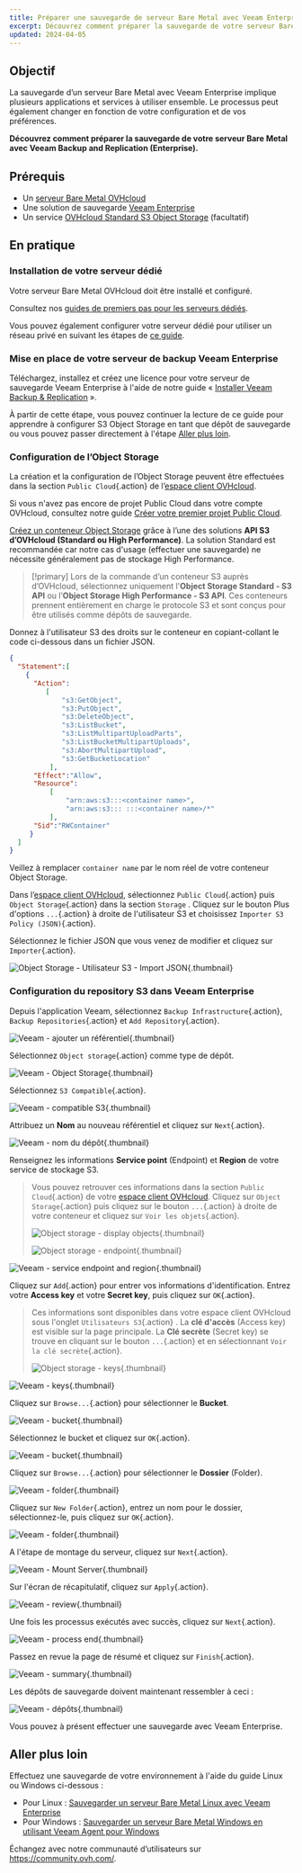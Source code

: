```yaml
---
title: Préparer une sauvegarde de serveur Bare Metal avec Veeam Enterprise
excerpt: Découvrez comment préparer la sauvegarde de votre serveur Bare Metal à l'aide de Veeam Backup and Replication (Enterprise)
updated: 2024-04-05
---
```


## Objectif

La sauvegarde d’un serveur Bare Metal avec Veeam Enterprise implique plusieurs applications et services à utiliser ensemble. Le processus peut également changer en fonction de votre configuration et de vos préférences.

**Découvrez comment préparer la sauvegarde de votre serveur Bare Metal avec Veeam Backup and Replication (Enterprise).**

## Prérequis

- Un [serveur Bare Metal OVHcloud](https://www.ovhcloud.com/fr-ca/bare-metal/)
- Une solution de sauvegarde [Veeam Enterprise](https://www.ovhcloud.com/fr-ca/storage-solutions/veeam-enterprise/)
- Un service [OVHcloud Standard S3 Object Storage](https://www.ovhcloud.com/fr-ca/public-cloud/object-storage/) (facultatif)

## En pratique

### Installation de votre serveur dédié

Votre serveur Bare Metal OVHcloud doit être installé et configuré.

Consultez nos [guides de premiers pas pour les serveurs dédiés](bare-metal-cloud-dedicated-servers-getting-started1.).

Vous pouvez également configurer votre serveur dédié pour utiliser un réseau privé en suivant les étapes de [ce guide](vrack_configuring_on_dedicated_server1.).

### Mise en place de votre serveur de backup Veeam Enterprise

Téléchargez, installez et créez une licence pour votre serveur de sauvegarde Veeam Enterprise à l'aide de notre guide « [Installer Veeam Backup & Replication](veeam_veeam_backup_replication1.) ».

À partir de cette étape, vous pouvez continuer la lecture de ce guide pour apprendre à configurer S3 Object Storage en tant que dépôt de sauvegarde ou vous pouvez passer directement à l'étape [Aller plus loin](veeam-enterprise-server-backup-preparation_#gofurther.).

### Configuration de l’Object Storage

La création et la configuration de l’Object Storage peuvent être effectuées dans la section `Public Cloud`{.action} de l’[espace client OVHcloud](https://ca.ovh.com/auth/?action=gotomanager&from=https://www.ovh.com/ca/fr/&ovhSubsidiary=qc).

Si vous n'avez pas encore de projet Public Cloud dans votre compte OVHcloud, consultez notre guide [Créer votre premier projet Public Cloud](create_a_public_cloud_project1.).

[Créez un conteneur Object Storage](s3_create_bucket1.) grâce à l’une des solutions **API S3 d’OVHcloud (Standard ou High Performance)**. La solution Standard est recommandée car notre cas d'usage (effectuer une sauvegarde) ne nécessite généralement pas de stockage High Performance.

> [!primary]
> Lors de la commande d’un conteneur S3 auprès d’OVHcloud, sélectionnez uniquement l'**Object Storage Standard - S3 API** ou l’**Object Storage High Performance - S3 API**. Ces conteneurs prennent entièrement en charge le protocole S3 et sont conçus pour être utilisés comme dépôts de sauvegarde.

Donnez à l'utilisateur S3 des droits sur le conteneur en copiant-collant le code ci-dessous dans un fichier JSON.

```json
{
  "Statement":[
    {
      "Action":
         [
             "s3:GetObject",
             "s3:PutObject",
             "s3:DeleteObject",
             "s3:ListBucket",
             "s3:ListMultipartUploadParts",
             "s3:ListBucketMultipartUploads",
             "s3:AbortMultipartUpload",
             "s3:GetBucketLocation"
          ],
      "Effect":"Allow",
      "Resource":
          [
              "arn:aws:s3:::<container name>",
              "arn:aws:s3::: :::<container name>/*"
          ],
      "Sid":"RWContainer"
     }
  ]
}
```

Veillez à remplacer `container name` par le nom réel de votre conteneur Object Storage.

Dans l’[espace client OVHcloud](https://ca.ovh.com/auth/?action=gotomanager&from=https://www.ovh.com/ca/fr/&ovhSubsidiary=qc), sélectionnez `Public Cloud`{.action} puis `Object Storage`{.action} dans la section `Storage` . Cliquez sur le bouton Plus d'options `...`{.action} à droite de l'utilisateur S3 et choisissez `Importer S3 Policy (JSON)`{.action}.

Sélectionnez le fichier JSON que vous venez de modifier et cliquez sur `Importer`{.action}.

![Object Storage - Utilisateur S3 - Import JSON](backup-preparation-01.png){.thumbnail}

### Configuration du repository S3 dans Veeam Enterprise

Depuis l'application Veeam, sélectionnez `Backup Infrastructure`{.action}, `Backup Repositories`{.action} et `Add Repository`{.action}.

![Veeam - ajouter un référentiel](backup-preparation-02.png){.thumbnail}

Sélectionnez `Object storage`{.action} comme type de dépôt.

![Veeam - Object Storage](backup-preparation-03.png){.thumbnail}

Sélectionnez `S3 Compatible`{.action}.

![Veeam - compatible S3](backup-preparation-04.png){.thumbnail}

Attribuez un **Nom** au nouveau référentiel et cliquez sur `Next`{.action}.

![Veeam - nom du dépôt](backup-preparation-05.png){.thumbnail}

Renseignez les informations **Service point** (Endpoint) et **Region** de votre service de stockage S3.

> Vous pouvez retrouver ces informations dans la section `Public Cloud`{.action} de votre [espace client OVHcloud](https://ca.ovh.com/auth/?action=gotomanager&from=https://www.ovh.com/ca/fr/&ovhSubsidiary=qc).
> Cliquez sur `Object Storage`{.action} puis cliquez sur le bouton `...`{.action} à droite de votre conteneur et cliquez sur `Voir les objets`{.action}.
>
> ![Object storage - display objects](backup-preparation-06.png){.thumbnail}
>
> ![Object storage - endpoint](backup-preparation-07.png){.thumbnail}

![Veeam - service endpoint and region](backup-preparation-08.png){.thumbnail}

Cliquez sur `Add`{.action} pour entrer vos informations d'identification. Entrez votre **Access key** et votre **Secret key**, puis cliquez sur `OK`{.action}.

> Ces informations sont disponibles dans votre espace client OVHcloud sous l'onglet `Utilisateurs S3`{.action} . La **clé d'accès** (Access key) est visible sur la page principale. 
> La **Clé secrète** (Secret key) se trouve en cliquant sur le bouton `...`{.action} et en sélectionnant `Voir la clé secrète`{.action}. 
>
> ![Object storage - keys](backup-preparation-09.png){.thumbnail}

![Veeam - keys](backup-preparation-10.png){.thumbnail}

Cliquez sur `Browse...`{.action} pour sélectionner le **Bucket**.

![Veeam - bucket](backup-preparation-11.png){.thumbnail}

Sélectionnez le bucket et cliquez sur `OK`{.action}.

![Veeam - bucket](backup-preparation-12.png){.thumbnail}

Cliquez sur `Browse...`{.action} pour sélectionner le **Dossier** (Folder).

![Veeam - folder](backup-preparation-13.png){.thumbnail}

Cliquez sur `New Folder`{.action}, entrez un nom pour le dossier, sélectionnez-le, puis cliquez sur `OK`{.action}.

![Veeam - folder](backup-preparation-14.png){.thumbnail}

A l'étape de montage du serveur, cliquez sur `Next`{.action}.

![Veeam - Mount Server](backup-preparation-15.png){.thumbnail}

Sur l'écran de récapitulatif, cliquez sur `Apply`{.action}.

![Veeam - review](backup-preparation-16.png){.thumbnail}

Une fois les processus exécutés avec succès, cliquez sur `Next`{.action}.

![Veeam - process end](backup-preparation-17.png){.thumbnail}

Passez en revue la page de résumé et cliquez sur `Finish`{.action}.

![Veeam - summary](backup-preparation-18.png){.thumbnail}

Les dépôts de sauvegarde doivent maintenant ressembler à ceci :

![Veeam - dépôts](backup-preparation-19.png){.thumbnail}

Vous pouvez à présent effectuer une sauvegarde avec Veeam Enterprise.

## Aller plus loin <a name="gofurther"></a>

Effectuez une sauvegarde de votre environnement à l'aide du guide Linux ou Windows ci-dessous :

- Pour Linux : [Sauvegarder un serveur Bare Metal Linux avec Veeam Enterprise](veeam-enterprise-server-backup-linux1.)
- Pour Windows : [Sauvegarder un serveur Bare Metal Windows en utilisant Veeam Agent pour Windows](veeam-enterprise-server-backup-windows-agent1.)

Échangez avec notre communauté d’utilisateurs sur <https://community.ovh.com/>.
